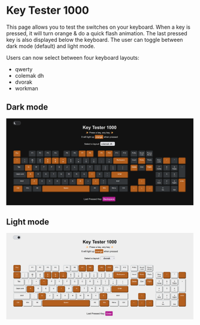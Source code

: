 # Key Tester 1000

This page allows you to test the switches on your keyboard. When a key is pressed, it will turn orange & do a quick flash animation. The last pressed key is also displayed below the keyboard. The user can toggle between dark mode (default) and light mode. 

Users can now select between four keyboard layouts:
- qwerty
- colemak dh
- dvorak
- workman

## Dark mode

<img src="images/darkmode_layout_colemak.png" alt="screenshot of the key tester in dark mode with some keys lit up" width="500">

## Light mode

<img src="images/lightmode_layout_dvorak.png" alt="screenshot of the key tester in light mode with some keys lit up" width="500">